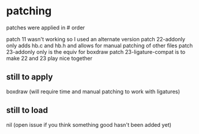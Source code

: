# patching
patches were applied in # order

patch 11 wasn't working so I used an alternate version
patch 22-addonly only adds hb.c and hb.h and allows for 
manual patching of other files
patch 23-addonly only is the equiv for boxdraw
patch 23-ligature-compat is to make 22 and 23 play nice together

## still to apply
boxdraw (will require time and manual patching to work with ligatures)

## still to load
nil (open issue if you think something good hasn't been added yet)
